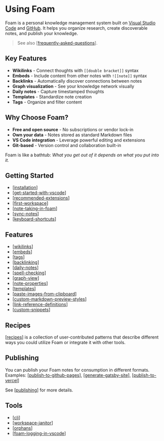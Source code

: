 # Using Foam

Foam is a personal knowledge management system built on [Visual Studio Code](https://code.visualstudio.com/) and [GitHub](https://github.com/). It helps you organize research, create discoverable notes, and publish your knowledge.

> See also [[frequently-asked-questions]].

## Key Features

- **Wikilinks** - Connect thoughts with `[[double bracket]]` syntax
- **Embeds** - Include content from other notes with `![[note]]` syntax
- **Backlinks** - Automatically discover connections between notes
- **Graph visualization** - See your knowledge network visually
- **Daily notes** - Capture timestamped thoughts
- **Templates** - Standardize note creation
- **Tags** - Organize and filter content

## Why Choose Foam?

- **Free and open source** - No subscriptions or vendor lock-in
- **Own your data** - Notes stored as standard Markdown files
- **VS Code integration** - Leverage powerful editing and extensions
- **Git-based** - Version control and collaboration built-in

Foam is like a bathtub: _What you get out of it depends on what you put into it._

## Getting Started

- [[installation]]
- [[get-started-with-vscode]]
- [[recommended-extensions]]
- [[first-workspace]]
- [[note-taking-in-foam]]
- [[sync-notes]]
- [[keyboard-shortcuts]]

## Features

- [[wikilinks]]
- [[embeds]]
- [[tags]]
- [[backlinking]]
- [[daily-notes]]
- [[spell-checking]]
- [[graph-view]]
- [[note-properties]]
- [[templates]]
- [[paste-images-from-clipboard]]
- [[custom-markdown-preview-styles]]
- [[link-reference-definitions]]
- [[custom-snippets]]

## Recipes

[[recipes]] is a collection of user-contributed patterns that describe different ways you could utilize Foam or integrate it with other tools.

## Publishing

You can publish your Foam notes for consumption in different formats.
Examples: [[publish-to-github-pages]], [[generate-gatsby-site]], [[publish-to-vercel]]

See [[publishing]] for more details.

## Tools

- [[cli]]
- [[workspace-janitor]]
- [[orphans]]
- [[foam-logging-in-vscode]]


[//begin]: # "Autogenerated link references for markdown compatibility"
[frequently-asked-questions]: initial_docs/frequently-asked-questions.md "Frequently Asked Questions"
[installation]: getting-started/installation.md "Installation"
[get-started-with-vscode]: getting-started/get-started-with-vscode.md "Using Foam with VS Code Features"
[recommended-extensions]: getting-started/recommended-extensions.md "Recommended Extensions"
[first-workspace]: getting-started/first-workspace.md "Creating Your First Workspace"
[note-taking-in-foam]: getting-started/note-taking-in-foam.md "Note-Taking in Foam"
[sync-notes]: getting-started/sync-notes.md "Sync notes with source control"
[keyboard-shortcuts]: getting-started/keyboard-shortcuts.md "Keyboard Shortcuts"
[wikilinks]: features/wikilinks.md "Wikilinks"
[embeds]: features/embeds.md "Note Embeds"
[tags]: features/tags.md "Tags"
[backlinking]: features/backlinking.md "Backlinks"
[daily-notes]: features/daily-notes.md "Daily Notes"
[spell-checking]: features/spell-checking.md "Spell Checking"
[graph-view]: features/graph-view.md "Graph Visualization"
[note-properties]: features/note-properties.md "Note Properties"
[templates]: features/templates.md "Note Templates"
[paste-images-from-clipboard]: features/paste-images-from-clipboard.md "Paste Images from Clipboard"
[custom-markdown-preview-styles]: features/custom-markdown-preview-styles.md "Custom Markdown Preview Styles"
[link-reference-definitions]: features/link-reference-definitions.md "Link Reference Definitions"
[custom-snippets]: features/custom-snippets.md "Adding Custom Snippets"
[recipes]: recipes/recipes.md "Recipes"
[publish-to-github-pages]: publishing/publish-to-github-pages.md "GitHub Pages"
[generate-gatsby-site]: publishing/generate-gatsby-site.md "Generate a site using Gatsby"
[publish-to-vercel]: publishing/publish-to-vercel.md "Publish to Vercel"
[publishing]: publishing/publishing.md "Publishing pages"
[cli]: tools/cli.md "Command Line Interface"
[workspace-janitor]: tools/workspace-janitor.md "Janitor"
[orphans]: tools/orphans.md "Orphaned Notes"
[foam-logging-in-vscode]: tools/foam-logging-in-vscode.md "Foam logging in VsCode"
[//end]: # "Autogenerated link references"
